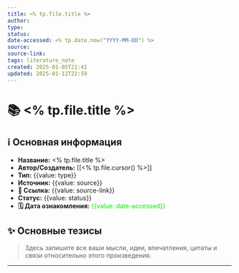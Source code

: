 ```yaml
---
title: <% tp.file.title %>
author: 
type: 
status: 
date-accessed: <% tp.date.now("YYYY-MM-DD") %>
source: 
source-link: 
tags: literature_note
created: 2025-01-05T21:41
updated: 2025-01-12T22:59
---
```


# 📚 <% tp.file.title %>

## ℹ️ Основная информация

* **Название:** <% tp.file.title %>
* **Автор/Создатель:** [[<% tp.file.cursor() %>]]
* **Тип:** {{value: type}}
* **Источник:** {{value: source}}
* **🔗 Ссылка:** {{value: source-link}}
* **Статус:** {{value: status}}
* **🗓️ Дата ознакомления:** <font color=”green”> {{value: date-accessed}} </font>

## ✨ Основные тезисы

> Здесь запишите все ваши мысли, идеи, впечатления, цитаты и связи относительно этого произведения.

---
